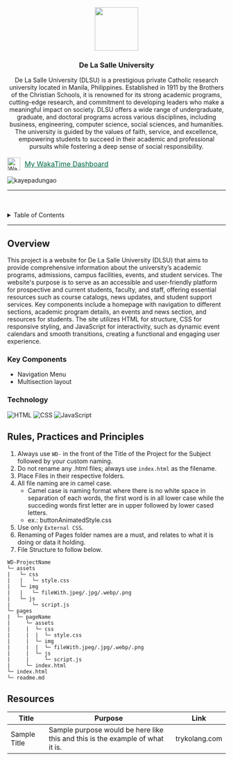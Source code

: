 <a name="readme-top">

<br/>

<br />
<div align="center">
  <a href="https://github.com/zyx-0314/">
  <!-- TODO: If you want to add logo or banner you can add it here -->
    <img src=![De La Salle University Logo](https://github.com/kayepadungao/WD-PracticeCode-1/main/assets/imglogo-dlsu-id-manual-2019)" height="100">
  </a>
<!-- TODO: Change Title to the name of the title of your Project -->
  <h3 align="center">De La Salle University</h3>
</div>
<!-- TODO: Make a short description -->
<div align="center">
De La Salle University (DLSU) is a prestigious private Catholic research university located in Manila, Philippines. Established in 1911 by the Brothers of the Christian Schools, it is renowned for its strong academic programs, cutting-edge research, and commitment to developing leaders who make a meaningful impact on society. DLSU offers a wide range of undergraduate, graduate, and doctoral programs across various disciplines, including business, engineering, computer science, social sciences, and humanities. The university is guided by the values of faith, service, and excellence, empowering students to succeed in their academic and professional pursuits while fostering a deep sense of social responsibility.
</div>

<br />
<div style="display: flex; align-items: center;">
    <a href="https://wakatime.com/dashboard" target="_blank">
        <img src="https://wakatime.com/static/img/wakatime-icon.svg" alt="WakaTime Icon" style="width: 30px; margin-right: 10px;">
    </a>
    <a href="https://wakatime.com/dashboard" target="_blank" style="font-size: 1rem; color: #006747;">My WakaTime Dashboard</a>
</div>


<!-- TODO: Change the zyx-0314 into your github username  -->
<!-- TODO: Change the WD-Template-Project into the same name of your folder -->
![kayepadungao](https://visit-counter.vercel.app/counter.png?page=zyx-0314/WD-Template-Project)

---

<br />
<br />

<!-- TODO: If you want to add more layers for your readme -->
<details>
  <summary>Table of Contents</summary>
  <ol>
    <li>
      <a href="#overview">Overview</a>
      <ol>
        <li>
          <a href="#key-components">Key Components</a>
        </li>
        <li>
          <a href="#technology">Technology</a>
        </li>
      </ol>
    </li>
    <li>
      <a href="#rule,-practices-and-principles">Rules, Practices and Principles</a>
    </li>
    <li>
      <a href="#resources">Resources</a>
    </li>
  </ol>
</details>

---

## Overview

<!-- TODO: To be changed -->
<!-- The following are just sample -->
This project is a website for De La Salle University (DLSU) that aims to provide comprehensive information about the university’s academic programs, admissions, campus facilities, events, and student services. The website's purpose is to serve as an accessible and user-friendly platform for prospective and current students, faculty, and staff, offering essential resources such as course catalogs, news updates, and student support services. Key components include a homepage with navigation to different sections, academic program details, an events and news section, and resources for students. The site utilizes HTML for structure, CSS for responsive styling, and JavaScript for interactivity, such as dynamic event calendars and smooth transitions, creating a functional and engaging user experience.





### Key Components
<!-- TODO: List of Key Components -->
<!-- The following are just sample -->
- Navigation Menu
- Multisection layout

### Technology
<!-- TODO: List of Technology Used -->
![HTML](https://img.shields.io/badge/HTML-E34F26?style=for-the-badge&logo=html5&logoColor=white)
![CSS](https://img.shields.io/badge/CSS-1572B6?style=for-the-badge&logo=css3&logoColor=white)
![JavaScript](https://img.shields.io/badge/JavaScript-F7DF1E?style=for-the-badge&logo=javascript&logoColor=white)

## Rules, Practices and Principles
1. Always use `WD-` in the front of the Title of the Project for the Subject followed by your custom naming.
2. Do not rename any .html files; always use `index.html` as the filename.
3. Place Files in their respective folders.
4. All file naming are in camel case.
   - Camel case is naming format where there is no white space in separation of each words, the first word is in all lower case while the succeding words first letter are in upper followed by lower cased letters.
   - ex.: buttonAnimatedStyle.css
5. Use only `External CSS`.
6. Renaming of Pages folder names are a must, and relates to what it is doing or data it holding.
7. File Structure to follow below.

```
WD-ProjectName
└─ assets
|   └─ css
|   |   └─ style.css
|   └─ img
|   |   └─ fileWith.jpeg/.jpg/.webp/.png
|   └─ js
|       └─ script.js
└─ pages
|  └─ pageName
|     └─ assets
|     |  └─ css
|     |  |  └─ style.css
|     |  └─ img
|     |  |  └─ fileWith.jpeg/.jpg/.webp/.png
|     |  └─ js
|     |     └─ script.js
|     └─ index.html
└─ index.html
└─ readme.md
```

## Resources

<!-- TODO: Add References -->
| Title | Purpose | Link |
|-|-|-|
| Sample Title | Sample purpose would be here like this and this is the example of what it is. | trykolang.com |
